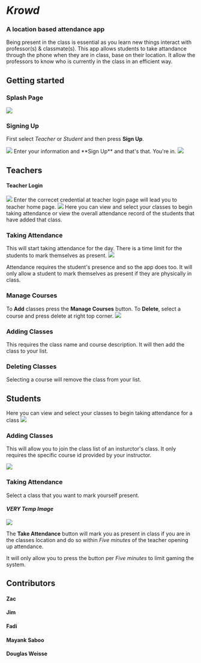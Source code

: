 # *Krowd*

### A location based attendance app

Being present in the class is essential as you learn new things interact with professor(s) & classmate(s). This app allows students to take attandance through the phone when they are in class, base on their location. It allow the professors to know who is currently in the class in an efficient way.

## Getting started

### Splash Page
<img src="https://i.imgur.com/5peW7Mg.gif" class="screenshot">

### Signing Up
First select *Teacher* or *Student* and then press **Sign Up**.

<img src="https://i.imgur.com/5DCS7oG.gif" class="screenshot">
Enter your information and **Sign Up** and that's that. You're in.

<img src="https://i.imgur.com/kw1kPsu.gif" class="screenshot">

## Teachers
#### Teacher Login
<img src="https://i.imgur.com/Q4auFtS.gif" class="screenshot">
Enter the correcet credential at teacher login page will lead you to teacher home page.

<img src="https://i.imgur.com/6rAh8Q6.png" class="screenshot">
Here you can view and select your classes to begin taking attendance or view the overall attendance record of the students that have added that class.

### Taking Attendance
This will start taking attendance for the day. There is a time limit for the students to mark themselves as present.
<img src="https://i.imgur.com/nhVtdpO.gif" class="screenshot">

Attendance requires the student's presence and so the app does too. It will only allow a student to mark themselves as present if they are physically in class.
### Manage Courses
To **Add** classes press the **Manage Courses** button.
To **Delete**, select a course and press delete at right top corner.
<img src="https://i.imgur.com/aimnCNA.gif" class="screenshot">

### Adding Classes
This requires the class name and course description. It will then add the class to your list.

### Deleting Classes
Selecting a course will remove the class from your list.

## Students
Here you can view and select your classes to begin taking attendance for a class
<img src="https://i.imgur.com/pplj7iW.png" class="screenshot">

### Adding Classes
This will allow you to join the class list of an insturctor's class. It only requires the specific course id provided by your instructor.

<img src="https://i.imgur.com/2MEQZO0.png" class="screenshot">

### Taking Attendance
Select a class that you want to mark yourself present.
#### *VERY Temp Image*
<img src="https://i.imgur.com/UQqHR97.png" class="screenshot">

The **Take Attendance** button will mark you as present in class if you are in the classes location and do so within *Five minutes* of the teacher opening up attendance.

It will only allow you to press the button per *Five minutes* to limit gaming the system.
## Contributors
#### Zac
#### Jim
#### Fadi
#### Mayank Saboo
#### Douglas Weisse
